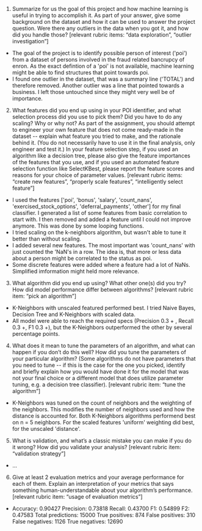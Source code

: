 1. Summarize for us the goal of this project and how machine learning is useful in trying to accomplish it. As part of your answer, give some background on the dataset and how it can be used to answer the project question. Were there any outliers in the data when you got it, and how did you handle those?  [relevant rubric items: “data exploration”, “outlier investigation”]

* The goal of the project is to identify possible person of interest ('poi') from a dataset of persons involved in the fraud related bancrupcy of enron. As the exact defintion of a 'poi' is not available, machine learning might be able to find structures that point towards poi. 
* I found one outlier in the dataset, that was a summary line ('TOTAL') and therefore removed. Another outlier was a line that pointed towards a business. I left those untouched since they might very well be of importance.

2. What features did you end up using in your POI identifier, and what selection process did you use to pick them? Did you have to do any scaling? Why or why not? As part of the assignment, you should attempt to engineer your own feature that does not come ready-made in the dataset -- explain what feature you tried to make, and the rationale behind it. (You do not necessarily have to use it in the final analysis, only engineer and test it.) In your feature selection step, if you used an algorithm like a decision tree, please also give the feature importances of the features that you use, and if you used an automated feature selection function like SelectKBest, please report the feature scores and reasons for your choice of parameter values.  [relevant rubric items: “create new features”, “properly scale features”, “intelligently select feature”]

* I used the features ['poi', 'bonus', 'salary', 'count_nans', 'exercised_stock_options', 'deferral_payments', 'other'] for my final classifier. I generated a list of some features from basic correlation to start with. I then removed and added a feature until I could not improve anymore. This was done by some looping functions. 
 * I tried scaling on the k-neighbors algorithm, but wasn't able to tune it better than without scaling.
 * I added several new features. The most important was 'count_nans' with just counted the 'NaN's in a row. The idea is, that more or less data about a person might be correlated to the status as poi.
 * Some discrete features were added where a feature had a lot of NaNs. Simplified imformation might held more relevance.

3. What algorithm did you end up using? What other one(s) did you try? How did model performance differ between algorithms?  [relevant rubric item: “pick an algorithm”]

* K-Neighbors with unscaled featured performed best. I tried Naive Bayes, Decision Tree and K-Neighbors with scaled data.
* All model were able to reach the required specs (Precision 0.3 + , Recall 0.3 +, F1 0.3 +), but the K-Neighbors 
outperformed the other by several percentage points.

4. What does it mean to tune the parameters of an algorithm, and what can happen if you don’t do this well?  How did you tune the parameters of your particular algorithm? (Some algorithms do not have parameters that you need to tune -- if this is the case for the one you picked, identify and briefly explain how you would have done it for the model that was not your final choice or a different model that does utilize parameter tuning, e.g. a decision tree classifier).  [relevant rubric item: “tune the algorithm”]

* K-Neighbors was tuned on the count of neighbors and the weighting of the neighbors. This modifies the number of 
neighbors used and how the distance is accounted for. Both K-Neighbors algorithms performend best on n = 5 neighbors.
For the scaled features 'uniform' weighting did best, for the unscaled 'distance'.

5. What is validation, and what’s a classic mistake you can make if you do it wrong? How did you validate your analysis?  [relevant rubric item: “validation strategy”]

* ...

6. Give at least 2 evaluation metrics and your average performance for each of them.  Explain an interpretation of your metrics that says something human-understandable about your algorithm’s performance. [relevant rubric item: “usage of evaluation metrics”]

* Accuracy: 0.90427	Precision: 0.73818	Recall: 0.43700	F1: 0.54899	F2: 0.47583
	Total predictions: 15000	True positives:  874	False positives:  310	False negatives: 1126	True negatives: 12690